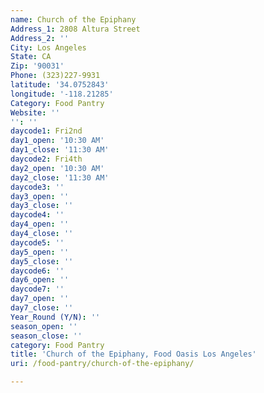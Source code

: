 ```yaml
---
name: Church of the Epiphany
Address_1: 2808 Altura Street
Address_2: ''
City: Los Angeles
State: CA
Zip: '90031'
Phone: (323)227-9931
latitude: '34.0752843'
longitude: '-118.21285'
Category: Food Pantry
Website: ''
'': ''
daycode1: Fri2nd
day1_open: '10:30 AM'
day1_close: '11:30 AM'
daycode2: Fri4th
day2_open: '10:30 AM'
day2_close: '11:30 AM'
daycode3: ''
day3_open: ''
day3_close: ''
daycode4: ''
day4_open: ''
day4_close: ''
daycode5: ''
day5_open: ''
day5_close: ''
daycode6: ''
day6_open: ''
daycode7: ''
day7_open: ''
day7_close: ''
Year_Round (Y/N): ''
season_open: ''
season_close: ''
category: Food Pantry
title: 'Church of the Epiphany, Food Oasis Los Angeles'
uri: /food-pantry/church-of-the-epiphany/

---
```

